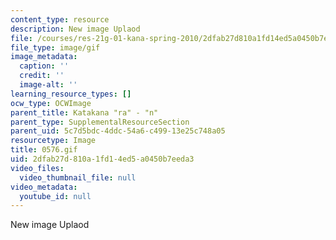 ```yaml
---
content_type: resource
description: New image Uplaod
file: /courses/res-21g-01-kana-spring-2010/2dfab27d810a1fd14ed5a0450b7eeda3_0576.gif
file_type: image/gif
image_metadata:
  caption: ''
  credit: ''
  image-alt: ''
learning_resource_types: []
ocw_type: OCWImage
parent_title: Katakana "ra" - "n"
parent_type: SupplementalResourceSection
parent_uid: 5c7d5bdc-4ddc-54a6-c499-13e25c748a05
resourcetype: Image
title: 0576.gif
uid: 2dfab27d-810a-1fd1-4ed5-a0450b7eeda3
video_files:
  video_thumbnail_file: null
video_metadata:
  youtube_id: null
---
```

New image Uplaod

